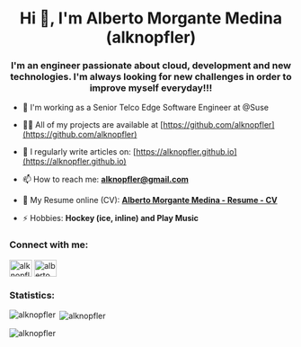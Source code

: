 <h1 align="center">Hi 👋, I'm Alberto Morgante Medina (alknopfler)</h1>
<h3 align="center">I'm an engineer passionate about cloud, development and new technologies. I'm always looking for new challenges in order to improve myself everyday!!!</h3>

- 👨‍ I'm working as a Senior Telco Edge Software Engineer at @Suse 

- 👨‍💻 All of my projects are available at [https://github.com/alknopfler](https://github.com/alknopfler)

- 📝 I regularly write articles on: [https://alknopfler.github.io](https://alknopfler.github.io)

- 📫 How to reach me: **alknopfler@gmail.com**

- 📝 My Resume online (CV): **[Alberto Morgante Medina - Resume - CV](https://alknopfler.github.io/resume/)**

- ⚡ Hobbies: **Hockey (ice, inline) and Play Music**

<h3 align="left">Connect with me:</h3>
<p align="left">
<a href="https://twitter.com/alknopfler" target="blank"><img align="center" src="https://raw.githubusercontent.com/rahuldkjain/github-profile-readme-generator/master/src/images/icons/Social/twitter.svg" alt="alknopfler" height="30" width="40" /></a>
<a href="https://linkedin.com/in/albertomorgante" target="blank"><img align="center" src="https://raw.githubusercontent.com/rahuldkjain/github-profile-readme-generator/master/src/images/icons/Social/linked-in-alt.svg" alt="albertomorgante" height="30" width="40" /></a>
</p>

<h3 align="left">Statistics:</h3>

<p><img align="left" src="https://github-readme-stats.vercel.app/api/top-langs?username=alknopfler&show_icons=true&locale=en&layout=compact" alt="alknopfler" /></p>

<p>&nbsp;<img align="center" src="https://github-readme-stats.vercel.app/api?username=alknopfler&count_private=true&show_icons=true&locale=en" alt="alknopfler" /></p>

<p><img align="center" src="https://github-readme-streak-stats.herokuapp.com/?user=alknopfler&" alt="alknopfler" /></p>
